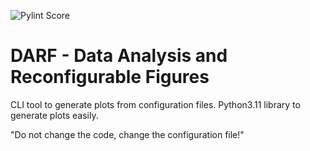![Pylint Score](https://img.shields.io/badge/Pylint-7.5-yellow)

# DARF - Data Analysis and Reconfigurable Figures

CLI tool to generate plots from configuration files.
Python3.11 library to generate plots easily.

"Do not change the code, change the configuration file!"